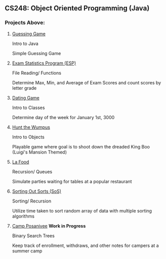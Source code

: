## CS248: Object Oriented Programming (Java)

### Projects Above:
1. [Guessing Game](https://github.com/noahmm35/CS248/tree/main/Project1)
 
   Intro to Java
   
   Simple Guessing Game

2. [Exam Statistics Program (ESP)](https://github.com/noahmm35/CS248/tree/main/Project2)

   File Reading/ Functions
   
   Determine Max, Min, and Average of Exam Scores and count scores by letter grade

3. [Dating Game](https://github.com/noahmm35/CS248/tree/main/Project3)

   Intro to Classes
   
   Determine day of the week for January 1st, 3000

4. [Hunt the Wumpus](https://github.com/noahmm35/CS248/tree/main/Project4)

   Intro to Objects
   
   Playable game where goal is to shoot down the dreaded King Boo (Luigi's Mansion Themed)

5. [La Food](https://github.com/noahmm35/CS248/tree/main/Project5)

   Recursion/ Queues

   Simulate parties waiting for tables at a popular restaurant

6. [Sorting Out Sorts (SoS)](https://github.com/noahmm35/CS248/tree/main/Project6)

   Sorting/ Recursion
   
   Utilize time taken to sort random array of data with multiple sorting algorithms

7. [Camp Posanivee](https://github.com/noahmm35/CS248/tree/main/Project7) **Work in Progress**

   Binary Search Trees

   Keep track of enrollment, withdraws, and other notes for campers at a summer camp
